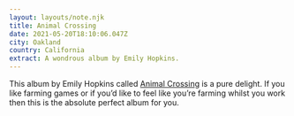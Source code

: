 ```yaml
---
layout: layouts/note.njk
title: Animal Crossing
date: 2021-05-20T18:10:06.047Z
city: Oakland
country: California
extract: A wondrous album by Emily Hopkins.
---
```


This album by Emily Hopkins called [Animal Crossing](https://open.spotify.com/album/2spgyI2HpNL4Mwp02ghoVa?si=pDEiBhUyS8qk9Qgn3C5RHg) is a pure delight. If you like farming games or if you’d like to feel like you’re farming whilst you work then this is the absolute perfect album for you.
